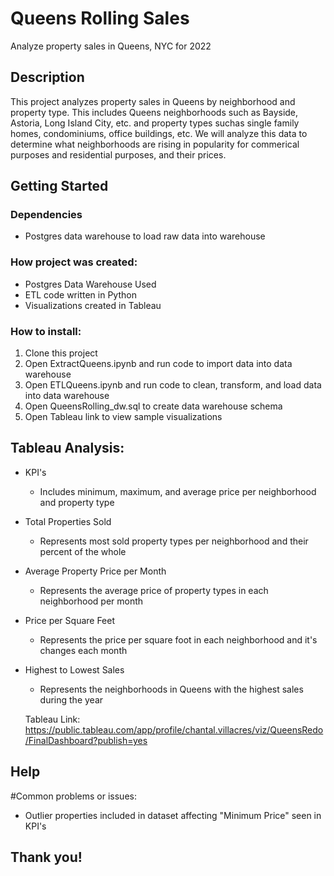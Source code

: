 # Queens Rolling Sales
Analyze property sales in Queens, NYC for 2022

## Description
This project analyzes property sales in Queens by neighborhood and property type. This includes Queens neighborhoods such as Bayside, Astoria, Long Island City, etc. and property types suchas single family homes, condominiums, office buildings, etc. We will analyze this data to determine what neighborhoods are rising in popularity for commerical purposes and residential purposes, and their prices.

## Getting Started

### Dependencies 
* Postgres data warehouse to load raw data into warehouse

### How project was created:
* Postgres Data Warehouse Used
* ETL code written in Python
* Visualizations created in Tableau

### How to install:
1. Clone this project
2. Open ExtractQueens.ipynb and run code to import data into data warehouse
3. Open ETLQueens.ipynb and run code to clean, transform, and load data into data warehouse
4. Open QueensRolling_dw.sql to create data warehouse schema
5. Open Tableau link to view sample visualizations

## Tableau Analysis:
* KPI's
    * Includes minimum, maximum, and average price per neighborhood and property type
* Total Properties Sold
    * Represents most sold property types per neighborhood and their percent of the whole
* Average Property Price per Month
    * Represents the average price of property types in each neighborhood per month
* Price per Square Feet
    * Represents the price per square foot in each neighborhood and it's changes each month
* Highest to Lowest Sales
    * Represents the neighborhoods in Queens with the highest sales during the year
  
  Tableau Link: https://public.tableau.com/app/profile/chantal.villacres/viz/QueensRedo/FinalDashboard?publish=yes
  
## Help
#Common problems or issues:
* Outlier properties included in dataset affecting "Minimum Price" seen in KPI's

## Thank you!
